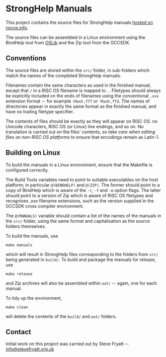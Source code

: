 StrongHelp Manuals
==================

This project contains the source files for StrongHelp manuals [hosted on riscos.info](http://www.riscos.info/downloads/stronghelp/manuals/).

The source files can be assembled in a Linux environment using the BindHelp tool from [OSLib](https://ro-oslib.sourceforge.io/) and the Zip tool from the GCCSDK.


Conventions
-----------

The source files are stored within the `src/` folder, in sub-folders which match the names of the completed StrongHelp manuals.

Filenames contain the same characters as used in the finished manual, except that `/` in a RISC OS filename is mapped to `.`. Filetypes should always be explicitly included on the ends of filenames using the conventional `,xxx` extension format -- for example `!Root,fff` or `!Root,ffd`. The names of directories appear in exactly the same format as the finished manual, and have no trailing filetype specifier.

The contents of files should be exactly as they will appear on RISC OS: no Unicode characters, RISC OS (or Linux) line endings, and so on. No translation is carried out on the files' contents, so *take care when editing files on non-RISC OS platforms* to ensure that encodings remain as Latin-1.


Building on Linux
-----------------

To build the manuals in a Linux environment, ensure that the Makefile is configured correctly.

The Build Tools variables need to point to suitable executables on the host platform; in particular `@(BINDHELP)` and `@(ZIP)`. The former should point to a copy of BindHelp which is aware of the `-r`, `-f` and `-m` option flags. The latter should point to a version of Zip which is aware of RISC OS filetypes and recognises ,xxx filename extensions, such as the version supplied in the GCCSDK cross compiler environment.

The `@(MANUALS)` variable should contain a list of the names of the manuals in the `src/` folder, using the same format and capitalisation as the source folders themselves.

To build the manuals, use

	make manuals

which will result in StrongHelp files corresponding to the folders from `src/` being generated in `build/`. To build and package the manuals for release, use

	make release

and Zip archives will also be assembled within `out/` -- again, one for each manual.

To tidy up the environment,

	make clean

will delete the contents of the `build/` and `out/` folders.


Contact
-------

Initial work on this project was carried out by Steve Fryatt -- info@stevefryatt.org.uk